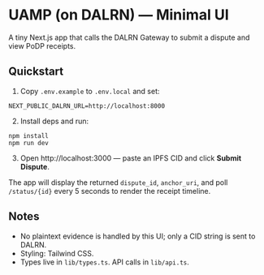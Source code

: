 # UAMP (on DALRN) — Minimal UI

A tiny Next.js app that calls the DALRN Gateway to submit a dispute and view PoDP receipts.

## Quickstart

1) Copy `.env.example` to `.env.local` and set:
```
NEXT_PUBLIC_DALRN_URL=http://localhost:8000
```

2) Install deps and run:
```
npm install
npm run dev
```

3) Open http://localhost:3000 — paste an IPFS CID and click **Submit Dispute**.

The app will display the returned `dispute_id`, `anchor_uri`, and poll `/status/{id}` every 5 seconds to render the receipt timeline.

## Notes
- No plaintext evidence is handled by this UI; only a CID string is sent to DALRN.
- Styling: Tailwind CSS.
- Types live in `lib/types.ts`. API calls in `lib/api.ts`.
